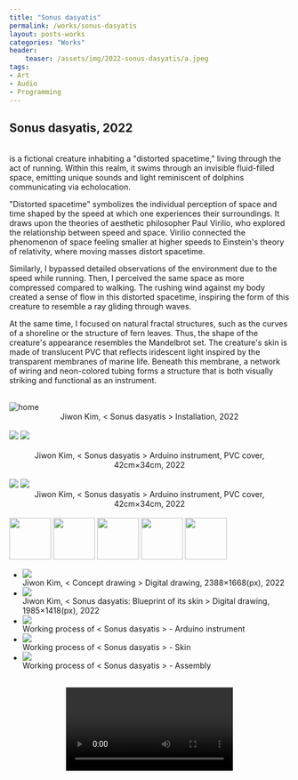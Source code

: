 ```yaml
---
title: "Sonus dasyatis"
permalink: /works/sonus-dasyatis
layout: posts-works
categories: "Works"
header:
    teaser: /assets/img/2022-sonus-dasyatis/a.jpeg
tags:
- Art
- Audio
- Programming
---
```

## Sonus dasyatis, 2022
<br>
<Sonus dasyatis, 2022> is a fictional creature inhabiting a "distorted spacetime," living through the act of running. Within this realm, it swims through an invisible fluid-filled space, emitting unique sounds and light reminiscent of dolphins communicating via echolocation.
<br>

"Distorted spacetime" symbolizes the individual perception of space and time shaped by the speed at which one experiences their surroundings. It draws upon the theories of aesthetic philosopher Paul Virilio, who explored the relationship between speed and space. Virilio connected the phenomenon of space feeling smaller at higher speeds to Einstein's theory of relativity, where moving masses distort spacetime.
<br> 

Similarly, I bypassed detailed observations of the environment due to the speed while running. Then, I perceived the same space as more compressed compared to walking. The rushing wind against my body created a sense of flow in this distorted spacetime, inspiring the form of this creature to resemble a ray gliding through waves.
<br>

At the same time, I focused on natural fractal structures, such as the curves of a shoreline or the structure of fern leaves. Thus, the shape of the creature's appearance resembles the Mandelbrot set. The creature's skin is made of translucent PVC that reflects iridescent light inspired by the transparent membranes of marine life. Beneath this membrane, a network of wiring and neon-colored tubing forms a structure that is both visually striking and functional as an instrument.
<br> 
<br> 

<img src="/assets/img/2022-sonus-dasyatis/a.jpeg" style="width:auto; height:auto;" alt="home"> 
<div style = "text-align: center;"> 
Jiwon Kim, < Sonus dasyatis > Installation, 2022 
</div>
<br>

<div class="left">
<img src="/assets/img/2022-sonus-dasyatis/b.jpeg" />
<img src="/assets/img/2022-sonus-dasyatis/c.jpeg" />
</div>

<div style = "text-align: center;"> 
<br>
Jiwon Kim, < Sonus dasyatis > Arduino instrument, PVC cover, 42cm×34cm, 2022
</div>
<br>

<img src="/assets/img/2022-sonus-dasyatis/d.jpeg" />
<img src="/assets/img/2022-sonus-dasyatis/e.jpeg" />

<div style = "text-align: center;"> 
Jiwon Kim, < Sonus dasyatis > Arduino instrument, PVC cover, 42cm×34cm, 2022
</div>
<br>

<div class="carousel-container">
<!-- Thumbnails -->
<div class="carousel-thumbnails">
    <img src="/assets/img/2022-sonus-dasyatis/zf.jpeg" width="75" height="75" data-index="0">
    <img src="/assets/img/2022-sonus-dasyatis/zg.jpeg" width="75" height="75" data-index="1">
    <img src="/assets/img/2022-sonus-dasyatis/zh.jpeg" width="75" height="75" data-index="2">
    <img src="/assets/img/2022-sonus-dasyatis/zi.jpeg" width="75" height="75" data-index="3">
    <img src="/assets/img/2022-sonus-dasyatis/zj.jpeg" width="75" height="75" data-index="4">
</div>
<!-- Main Carousel -->
<div class="glide glide-main">
    <div class="glide__track" data-glide-el="track">
    <ul class="glide__slides">
        <li class="glide__slide">
            <img src="/assets/img/2022-sonus-dasyatis/f.jpeg">
            <div class="slide-caption">Jiwon Kim, < Concept drawing > Digital drawing, 2388×1668(px), 2022
            </div>
        </li>
        <li class="glide__slide">
            <img src="/assets/img/2022-sonus-dasyatis/g.jpeg">
            <div class="slide-caption">Jiwon Kim, < Sonus dasyatis: Blueprint of its skin > Digital drawing, 1985×1418(px), 2022</div>
        </li>
        <li class="glide__slide">
            <img src="/assets/img/2022-sonus-dasyatis/h.jpeg">
            <div class="slide-caption">Working process of < Sonus dasyatis > - Arduino instrument</div>
        </li>
        <li class="glide__slide">
            <img src="/assets/img/2022-sonus-dasyatis/i.jpeg">
            <div class="slide-caption">Working process of < Sonus dasyatis > - Skin</div>
        </li>
        <li class="glide__slide">
            <img src="/assets/img/2022-sonus-dasyatis/j.jpeg">
            <div class="slide-caption">Working process of < Sonus dasyatis > - Assembly</div>
        </li>
    </ul>
    </div>
</div>
<br>

<video controls style="display: block; margin: 0 auto; width: auto; max-width: 100%; height: auto;">
  <source src="{{ '/assets/img/2022-sonus-dasyatis/sonus-dasyatis.mp4' | relative_url }}" type="video/mp4">
  Your browser does not support the video tag.
</video>
